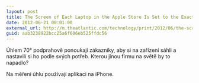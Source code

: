 ```yaml
---
layout: post
title: The Screen of Each Laptop in the Apple Store Is Set to the Exact Same Angle
date: 2012-06-21 00:01:00
external_url: http://m.theatlantic.com/technology/print/2012/06/the-screen-of-each-laptop-in-the-apple-store-is-set-to-the-exact-same-angle/258592/
guid: aab3238922bcc25a6f606eb525ffdc56
---
```


Úhlem 70° podprahově ponoukají zákazníky, aby si na zařízení sáhli a nastavili si ho podle svých potřeb. Kterou jinou firmu na světě by to napadlo?

Na měření úhlu používají aplikaci na iPhone.
